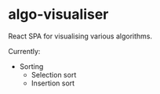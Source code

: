 # algo-visualiser

React SPA for visualising various algorithms.

Currently:
- Sorting
  - Selection sort
  - Insertion sort
